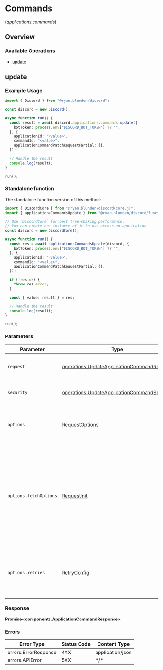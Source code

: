 # Commands
(*applications.commands*)

## Overview

### Available Operations

* [update](#update)

## update

### Example Usage

```typescript
import { Discord } from "@ryan.blunden/discord";

const discord = new Discord();

async function run() {
  const result = await discord.applications.commands.update({
    botToken: process.env["DISCORD_BOT_TOKEN"] ?? "",
  }, {
    applicationId: "<value>",
    commandId: "<value>",
    applicationCommandPatchRequestPartial: {},
  });

  // Handle the result
  console.log(result);
}

run();
```

### Standalone function

The standalone function version of this method:

```typescript
import { DiscordCore } from "@ryan.blunden/discord/core.js";
import { applicationsCommandsUpdate } from "@ryan.blunden/discord/funcs/applicationsCommandsUpdate.js";

// Use `DiscordCore` for best tree-shaking performance.
// You can create one instance of it to use across an application.
const discord = new DiscordCore();

async function run() {
  const res = await applicationsCommandsUpdate(discord, {
    botToken: process.env["DISCORD_BOT_TOKEN"] ?? "",
  }, {
    applicationId: "<value>",
    commandId: "<value>",
    applicationCommandPatchRequestPartial: {},
  });

  if (!res.ok) {
    throw res.error;
  }

  const { value: result } = res;

  // Handle the result
  console.log(result);
}

run();
```

### Parameters

| Parameter                                                                                                                                                                      | Type                                                                                                                                                                           | Required                                                                                                                                                                       | Description                                                                                                                                                                    |
| ------------------------------------------------------------------------------------------------------------------------------------------------------------------------------ | ------------------------------------------------------------------------------------------------------------------------------------------------------------------------------ | ------------------------------------------------------------------------------------------------------------------------------------------------------------------------------ | ------------------------------------------------------------------------------------------------------------------------------------------------------------------------------ |
| `request`                                                                                                                                                                      | [operations.UpdateApplicationCommandRequest](../../models/operations/updateapplicationcommandrequest.md)                                                                       | :heavy_check_mark:                                                                                                                                                             | The request object to use for the request.                                                                                                                                     |
| `security`                                                                                                                                                                     | [operations.UpdateApplicationCommandSecurity](../../models/operations/updateapplicationcommandsecurity.md)                                                                     | :heavy_check_mark:                                                                                                                                                             | The security requirements to use for the request.                                                                                                                              |
| `options`                                                                                                                                                                      | RequestOptions                                                                                                                                                                 | :heavy_minus_sign:                                                                                                                                                             | Used to set various options for making HTTP requests.                                                                                                                          |
| `options.fetchOptions`                                                                                                                                                         | [RequestInit](https://developer.mozilla.org/en-US/docs/Web/API/Request/Request#options)                                                                                        | :heavy_minus_sign:                                                                                                                                                             | Options that are passed to the underlying HTTP request. This can be used to inject extra headers for examples. All `Request` options, except `method` and `body`, are allowed. |
| `options.retries`                                                                                                                                                              | [RetryConfig](../../lib/utils/retryconfig.md)                                                                                                                                  | :heavy_minus_sign:                                                                                                                                                             | Enables retrying HTTP requests under certain failure conditions.                                                                                                               |

### Response

**Promise\<[components.ApplicationCommandResponse](../../models/components/applicationcommandresponse.md)\>**

### Errors

| Error Type           | Status Code          | Content Type         |
| -------------------- | -------------------- | -------------------- |
| errors.ErrorResponse | 4XX                  | application/json     |
| errors.APIError      | 5XX                  | \*/\*                |